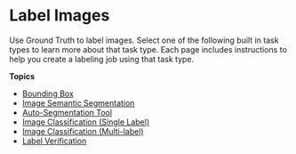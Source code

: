 # Label Images<a name="sms-label-images"></a>

Use Ground Truth to label images\. Select one of the following built in task types to learn more about that task type\. Each page includes instructions to help you create a labeling job using that task type\.

**Topics**
+ [Bounding Box](sms-bounding-box.md)
+ [Image Semantic Segmentation](sms-semantic-segmentation.md)
+ [Auto\-Segmentation Tool](sms-auto-segmentation.md)
+ [Image Classification \(Single Label\)](sms-image-classification.md)
+ [Image Classification \(Multi\-label\)](sms-image-classification-multilabel.md)
+ [Label Verification](sms-label-verification.md)